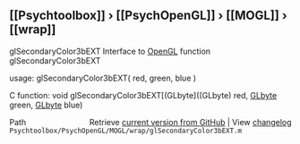 ## [[Psychtoolbox]] &#8250; [[PsychOpenGL]] &#8250; [[MOGL]] &#8250; [[wrap]]

glSecondaryColor3bEXT  Interface to [OpenGL](OpenGL) function glSecondaryColor3bEXT  
  
usage:  glSecondaryColor3bEXT( red, green, blue )  
  
C function:  void glSecondaryColor3bEXT[(GLbyte]((GLbyte) red, [GLbyte](GLbyte) green, [GLbyte](GLbyte) blue)  




<div class="code_header" style="text-align:right;">
  <span style="float:left;">Path&nbsp;&nbsp;</span> <span class="counter">Retrieve <a href=
  "https://raw.github.com/Psychtoolbox-3/Psychtoolbox-3/beta/Psychtoolbox/PsychOpenGL/MOGL/wrap/glSecondaryColor3bEXT.m">current version from GitHub</a> | View <a href=
  "https://github.com/Psychtoolbox-3/Psychtoolbox-3/commits/beta/Psychtoolbox/PsychOpenGL/MOGL/wrap/glSecondaryColor3bEXT.m">changelog</a></span>
</div>
<div class="code">
  <code>Psychtoolbox/PsychOpenGL/MOGL/wrap/glSecondaryColor3bEXT.m</code>
</div>

